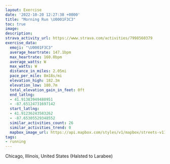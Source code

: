 ```yaml
---
layout: Exercise
date: '2022-10-20 12:27:38 +0000'
title: "Morning Run \U0001F3C3"
toc: true
image:
description:
strava_activity_url: https://www.strava.com/activities/7998560379
exercise_data:
  emoji: "\U0001F3C3"
  average_heartrate: 147.1bpm
  max_heartrate: 160.0bpm
  average_watts: W
  max_watts: W
  distance_in_miles: 2.05mi
  pace_per_mile: 8m18s/mi
  elevation_high: 182.3m
  elevation_low: 180.7m
  total_elevation_gain_in_feet: 0ft
  end_latlng:
  - 41.91383949480951
  - -87.65124731697142
  start_latlng:
  - 41.91236243583262
  - -87.65305529348552
  similar_activities_count: 26
  similar_activities_trend: 0
  mapbox_image_url: https://api.mapbox.com/styles/v1/mapbox/streets-v11/static/path-5+787af2-1.0(sgy~Fll~uOG%7DAD%7DBMiOCmJI%7BMAMGEqBDOAEKEcSEgACuDKsAIqMGsD%3FqBE%7BBBN%40rDBnAAnCHlJAvBJ%60ABdAHbANbWDd%40DFt%40Eb%40%3FJF%40FHzLHfT),pin-s-s+e5b22e(-87.65143,41.9137),pin-s-f+89ae00(-87.64934999999998,41.91387)/auto/800x800?access_token=pk.eyJ1Ijoiam9zaGJlY2ttYW4iLCJhIjoiY205eWR2aDd1MWZ6djJrbXc4a3M0bWZleiJ9.XiG9OWkNcZk2QzjJbxLB4A
tags:
- running
---
```




Chicago, Illinois, United States (Halsted to Larabee)
